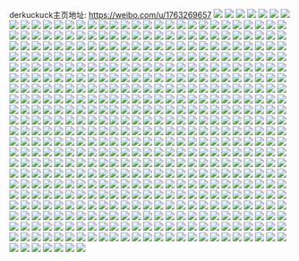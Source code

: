 derkuckuck主页地址: https://weibo.com/u/1763269657 
![](https://wx4.sinaimg.cn/mw2000/69195c19ly1h8xtoq8ho7j225237ke83.jpg) 
![](https://wx4.sinaimg.cn/mw2000/69195c19ly1h8xtoh6wi5j237k252b2b.jpg) 
![](https://wx4.sinaimg.cn/mw2000/69195c19ly1h8xtok2l5xj225238gqv7.jpg) 
![](https://wx4.sinaimg.cn/mw2000/69195c19ly1h8xtoeg2ylj24942u31l3.jpg) 
![](https://wx4.sinaimg.cn/mw2000/69195c19ly1h8xtonjh4dj24942u3e86.jpg) 
![](https://wx4.sinaimg.cn/mw2000/69195c19ly1h8xtoaanm9j225237ku0z.jpg) 
![](https://wx4.sinaimg.cn/mw2000/69195c19ly1h8xtou8aeoj237k2527wk.jpg) 
![](https://wx4.sinaimg.cn/mw2000/69195c19ly1h8xtoy4iwbj24942u3b2i.jpg) 
![](https://wx4.sinaimg.cn/mw2000/69195c19ly1h8xtp1ku8aj24942u3b2f.jpg) 
![](https://wx4.sinaimg.cn/mw2000/69195c19ly1h8s254uqpvj228u30iqv6.jpg) 
![](https://wx4.sinaimg.cn/mw2000/69195c19ly1h8s257uzdnj22bz2bzx6s.jpg) 
![](https://wx4.sinaimg.cn/mw2000/69195c19ly1h8s25a4mz0j23402c0qv6.jpg) 
![](https://wx4.sinaimg.cn/mw2000/69195c19ly1h8s25bvqbaj23402c04qq.jpg) 
![](https://wx4.sinaimg.cn/mw2000/69195c19ly1h8s25e2q6dj23402c0npe.jpg) 
![](https://wx4.sinaimg.cn/mw2000/69195c19ly1h8s26llo9xj22c0340kjm.jpg) 
![](https://wx4.sinaimg.cn/mw2000/69195c19ly1h8s252nao1j22801o0kjl.jpg) 
![](https://wx4.sinaimg.cn/mw2000/69195c19ly1h8s26v43bzj21qi3404qr.jpg) 
![](https://wx4.sinaimg.cn/mw2000/69195c19ly1h8s26f66lfj22bx2bx1ky.jpg) 
![](https://wx4.sinaimg.cn/mw2000/69195c19ly1h8mbu08dj2j218z0u0dmt.jpg) 
![](https://wx4.sinaimg.cn/mw2000/69195c19ly1h8jlzv2npsj220w31ckjp.jpg) 
![](https://wx4.sinaimg.cn/mw2000/69195c19ly1h8jm02hv7uj220w31chdx.jpg) 
![](https://wx4.sinaimg.cn/mw2000/69195c19ly1h8jm0buu6mj237k251e86.jpg) 
![](https://wx4.sinaimg.cn/mw2000/69195c19ly1h8jm0k1934j23344mob2h.jpg) 
![](https://wx4.sinaimg.cn/mw2000/69195c19ly1h8jm0shdeqj24mo334npj.jpg) 
![](https://wx4.sinaimg.cn/mw2000/69195c19ly1h8jm0w418xj220w31ckjn.jpg) 
![](https://wx4.sinaimg.cn/mw2000/69195c19ly1h8jm11gz24j23344mohdy.jpg) 
![](https://wx4.sinaimg.cn/mw2000/69195c19ly1h8jm1474l2j220w31cb2b.jpg) 
![](https://wx4.sinaimg.cn/mw2000/69195c19ly1h8jm1cx2u5j23344mohe2.jpg) 
![](https://wx4.sinaimg.cn/mw2000/69195c19ly1h8jm1jrlloj23344moqvd.jpg) 
![](https://wx4.sinaimg.cn/mw2000/69195c19ly1h8jm1t0cjqj24mo334he2.jpg) 
![](https://wx4.sinaimg.cn/mw2000/69195c19ly1h8jlzlhh97j23344mohe2.jpg) 
![](https://wx4.sinaimg.cn/mw2000/69195c19ly1h8jm27lriij24mo334he1.jpg) 
![](https://wx4.sinaimg.cn/mw2000/69195c19ly1h8jm2k0uaaj23344mohdz.jpg) 
![](https://wx4.sinaimg.cn/mw2000/69195c19ly1h8jm2umk1ij23344mou18.jpg) 
![](https://wx4.sinaimg.cn/mw2000/69195c19ly1h8jm35p70mj23344mox6x.jpg) 
![](https://wx4.sinaimg.cn/mw2000/69195c19ly1h8jm3c2yj0j22sy47gx6u.jpg) 
![](https://wx4.sinaimg.cn/mw2000/69195c19ly1h8jm3pqb00j24mo334b2k.jpg) 
![](https://wx4.sinaimg.cn/mw2000/69195c19ly1h88iu24uvej21uo18gqv5.jpg) 
![](https://wx4.sinaimg.cn/mw2000/69195c19ly1h88iu41x69j22bz2bz4qq.jpg) 
![](https://wx4.sinaimg.cn/mw2000/69195c19ly1h88iufxppqj21jk1114qq.jpg) 
![](https://wx4.sinaimg.cn/mw2000/69195c19ly1h88iujdh5sj21jk111b2a.jpg) 
![](https://wx4.sinaimg.cn/mw2000/69195c19ly1h88ividrmhj22803c01l0.jpg) 
![](https://wx4.sinaimg.cn/mw2000/69195c19gy1h83uuvtwekj20u0192gyq.jpg) 
![](https://wx4.sinaimg.cn/mw2000/69195c19ly1h7vd1s5tkvj23402c0x6u.jpg) 
![](https://wx4.sinaimg.cn/mw2000/69195c19ly1h7vd1ff8bsj22c034qx6u.jpg) 
![](https://wx4.sinaimg.cn/mw2000/69195c19ly1h7vd1w8x8wj22c0340qvb.jpg) 
![](https://wx4.sinaimg.cn/mw2000/69195c19ly1h7vd1zx2tnj22742yi7wm.jpg) 
![](https://wx4.sinaimg.cn/mw2000/69195c19ly1h7vd24yoo1j22c0340kjp.jpg) 
![](https://wx4.sinaimg.cn/mw2000/69195c19ly1h7vd42izt6j21nz1nznpd.jpg) 
![](https://wx4.sinaimg.cn/mw2000/69195c19ly1h7vd4378ruj21o0280npd.jpg) 
![](https://wx4.sinaimg.cn/mw2000/69195c19ly1h7vd1m58imj23402c01ky.jpg) 
![](https://wx4.sinaimg.cn/mw2000/69195c19ly1h7vd1o4v2pj22bz2bznpe.jpg) 
![](https://wx4.sinaimg.cn/mw2000/69195c19ly1h7k5b6u35ij21nz1nzx6p.jpg) 
![](https://wx4.sinaimg.cn/mw2000/69195c19ly1h7k5c45zmgj20u00jzaf1.jpg) 
![](https://wx4.sinaimg.cn/mw2000/69195c19ly1h7k5cebh2cj22c034qkjo.jpg) 
![](https://wx4.sinaimg.cn/mw2000/69195c19ly1h7ffcf9rc7j23404o07wk.jpg) 
![](https://wx4.sinaimg.cn/mw2000/69195c19ly1h7ffcjen15j23404o0hdt.jpg) 
![](https://wx4.sinaimg.cn/mw2000/69195c19ly1h7ffcqphqnj23404o04qr.jpg) 
![](https://wx4.sinaimg.cn/mw2000/69195c19ly1h7ffcchif2j23404o07wk.jpg) 
![](https://wx4.sinaimg.cn/mw2000/69195c19ly1h79o99lc8kj23402diqv6.jpg) 
![](https://wx4.sinaimg.cn/mw2000/69195c19ly1h79o94icjyj23402c0kjp.jpg) 
![](https://wx4.sinaimg.cn/mw2000/69195c19ly1h6xqgn5fplj213o36cb29.jpg) 
![](https://wx4.sinaimg.cn/mw2000/69195c19ly1h6xqgksc5nj21dv36ckjl.jpg) 
![](https://wx4.sinaimg.cn/mw2000/69195c19ly1h6xqgnl6fdj20jo0vf75k.jpg) 
![](https://wx4.sinaimg.cn/mw2000/69195c19ly1h6xqgph3bnj215o3ggkjl.jpg) 
![](https://wx4.sinaimg.cn/mw2000/69195c19ly1h6xqgquscdj20im36c4qp.jpg) 
![](https://wx4.sinaimg.cn/mw2000/69195c19ly1h6xqgugr8lj215s36c4qp.jpg) 
![](https://wx4.sinaimg.cn/mw2000/69195c19ly1h6xqgv7ry9j20se140q4h.jpg) 
![](https://wx4.sinaimg.cn/mw2000/69195c19ly1h6xqgx8bo6j22c03407dn.jpg) 
![](https://wx4.sinaimg.cn/mw2000/69195c19ly1h6i2l4a7myj22c0340npf.jpg) 
![](https://wx4.sinaimg.cn/mw2000/69195c19ly1h6i2l68w90j22bz2bztv6.jpg) 
![](https://wx4.sinaimg.cn/mw2000/69195c19ly1h6ddfqonu5j23402c0x6p.jpg) 
![](https://wx4.sinaimg.cn/mw2000/69195c19ly1h6ddfyq3asj23402c0e81.jpg) 
![](https://wx4.sinaimg.cn/mw2000/69195c19ly1h6b0xktxo8j20ue12pgrw.jpg) 
![](https://wx4.sinaimg.cn/mw2000/69195c19ly1h6b0xp1kg2j21o02804qq.jpg) 
![](https://wx4.sinaimg.cn/mw2000/69195c19ly1h6b0xrbty4j22801o01ff.jpg) 
![](https://wx4.sinaimg.cn/mw2000/69195c19ly1h60p5q35nsj218w0u00y0.jpg) 
![](https://wx4.sinaimg.cn/mw2000/69195c19ly1h60p5t5i78j235s23zgtg.jpg) 
![](https://wx4.sinaimg.cn/mw2000/69195c19ly1h60p5piicsj22bz2bzkjm.jpg) 
![](https://wx4.sinaimg.cn/mw2000/69195c19ly1h5ris7291ej22c02c0x6p.jpg) 
![](https://wx4.sinaimg.cn/mw2000/69195c19ly1h5riso4h4kj23409c0qvg.jpg) 
![](https://wx4.sinaimg.cn/mw2000/69195c19ly1h5risqc3wrj22bz2c0qv5.jpg) 
![](https://wx4.sinaimg.cn/mw2000/69195c19ly1h5rissdm3hj22bz2bzkjl.jpg) 
![](https://wx4.sinaimg.cn/mw2000/69195c19ly1h5risuz4jqj22bz2bz1ky.jpg) 
![](https://wx4.sinaimg.cn/mw2000/69195c19ly1h5risbv45vj22801o0x6p.jpg) 
![](https://wx4.sinaimg.cn/mw2000/69195c19ly1h5rit00jx4j23402c0npe.jpg) 
![](https://wx4.sinaimg.cn/mw2000/69195c19ly1h5rit7w7lcj22bz2bz1kz.jpg) 
![](https://wx4.sinaimg.cn/mw2000/69195c19ly1h5rit3y7qtj22bz2bzkjm.jpg) 
![](https://wx4.sinaimg.cn/mw2000/69195c19ly1h5mph6pqcbj22c0340nph.jpg) 
![](https://wx4.sinaimg.cn/mw2000/69195c19ly1h5mpgt1z9mj22c0340qv9.jpg) 
![](https://wx4.sinaimg.cn/mw2000/69195c19ly1h5mpgnrqjij21zg2yz4qq.jpg) 
![](https://wx4.sinaimg.cn/mw2000/69195c19ly1h5mph1ymhlj224o2u84qr.jpg) 
![](https://wx4.sinaimg.cn/mw2000/69195c19ly1h5mpgjhozqj22yb27qx6q.jpg) 
![](https://wx4.sinaimg.cn/mw2000/69195c19ly1h56je1dl4uj234022nu11.jpg) 
![](https://wx4.sinaimg.cn/mw2000/69195c19ly1h56je5zh3jj234022nnpi.jpg) 
![](https://wx4.sinaimg.cn/mw2000/69195c19ly1h56jeaajgbj222n340u11.jpg) 
![](https://wx4.sinaimg.cn/mw2000/69195c19ly1h56jedhejej222n3404qr.jpg) 
![](https://wx4.sinaimg.cn/mw2000/69195c19ly1h56jdxpo3gj234045anpk.jpg) 
![](https://wx4.sinaimg.cn/mw2000/69195c19ly1h56jehrqn2j222n340nph.jpg) 
![](https://wx4.sinaimg.cn/mw2000/69195c19ly1h56jemrbbsj222n340hdx.jpg) 
![](https://wx4.sinaimg.cn/mw2000/69195c19ly1h56jetxm6ij24942u3x70.jpg) 
![](https://wx4.sinaimg.cn/mw2000/69195c19ly1h56jf027frj24942u34qw.jpg) 
![](https://wx4.sinaimg.cn/mw2000/69195c19ly1h4yn16lzt7j223c35sx6q.jpg) 
![](https://wx4.sinaimg.cn/mw2000/69195c19ly1h4yn0juqcaj223u35s4qr.jpg) 
![](https://wx4.sinaimg.cn/mw2000/69195c19ly1h4yn1flsdkj24942u3npn.jpg) 
![](https://wx4.sinaimg.cn/mw2000/69195c19ly1h4yn1jst94j24942u3x6u.jpg) 
![](https://wx4.sinaimg.cn/mw2000/69195c19ly1h4yn1orxrmj22u34944qu.jpg) 
![](https://wx4.sinaimg.cn/mw2000/69195c19ly1h4yn1pc50yj20nm0fqgnm.jpg) 
![](https://wx4.sinaimg.cn/mw2000/69195c19ly1h4nrb59xp3j235s23zqv7.jpg) 
![](https://wx4.sinaimg.cn/mw2000/69195c19ly1h4nrbn3yk0j235s23zhdw.jpg) 
![](https://wx4.sinaimg.cn/mw2000/69195c19ly1h4nrbvplntj235s23y4qr.jpg) 
![](https://wx4.sinaimg.cn/mw2000/69195c19ly1h4nraqiasjj235s23ynpf.jpg) 
![](https://wx4.sinaimg.cn/mw2000/69195c19ly1h4doy18qfmj20u0140k1y.jpg) 
![](https://wx4.sinaimg.cn/mw2000/69195c19ly1h4doy36yp6j22803c0hdv.jpg) 
![](https://wx4.sinaimg.cn/mw2000/69195c19ly1h4doy3lli4j20zo0zowo0.jpg) 
![](https://wx4.sinaimg.cn/mw2000/69195c19ly1h4doztqtklj23402c0e82.jpg) 
![](https://wx4.sinaimg.cn/mw2000/69195c19ly1h3swl65obgj20zo256kjm.jpg) 
![](https://wx4.sinaimg.cn/mw2000/69195c19ly1h3swlfrsl8j20zo256b2a.jpg) 
![](https://wx4.sinaimg.cn/mw2000/69195c19ly1h3swlb2240j20zo256e82.jpg) 
![](https://wx4.sinaimg.cn/mw2000/69195c19ly1h3ijrku4fmj22801o0u0x.jpg) 
![](https://wx4.sinaimg.cn/mw2000/69195c19ly1h3ijrmi2j5j23402c0e83.jpg) 
![](https://wx4.sinaimg.cn/mw2000/69195c19ly1h3ijrpyxszj22801o0kjl.jpg) 
![](https://wx4.sinaimg.cn/mw2000/69195c19ly1h29dbbik1gj22c06pkkjt.jpg) 
![](https://wx4.sinaimg.cn/mw2000/69195c19ly1h29dbe5s9wj22803c0e85.jpg) 
![](https://wx4.sinaimg.cn/mw2000/69195c19ly1h29dbiq3y1j22c06zzhe0.jpg) 
![](https://wx4.sinaimg.cn/mw2000/69195c19ly1h29dbptdtxj22c067z7wo.jpg) 
![](https://wx4.sinaimg.cn/mw2000/69195c19ly1h29dbueo0uj22bz5fx7wn.jpg) 
![](https://wx4.sinaimg.cn/mw2000/69195c19ly1h29dc21ua5j22c067ynpk.jpg) 
![](https://wx4.sinaimg.cn/mw2000/69195c19ly1h29dc5wdvpj22804mokjp.jpg) 
![](https://wx4.sinaimg.cn/mw2000/69195c19ly1h29dcbnq6qj22c067zqvf.jpg) 
![](https://wx4.sinaimg.cn/mw2000/69195c19ly1h29db78crmj23406hbx6z.jpg) 
![](https://wx4.sinaimg.cn/mw2000/69195c19ly1h29dcg7fa8j22c06807wp.jpg) 
![](https://wx4.sinaimg.cn/mw2000/69195c19ly1h29dcm4vuqj22c0680he2.jpg) 
![](https://wx4.sinaimg.cn/mw2000/69195c19ly1h29dcs6nw6j22c068nkjw.jpg) 
![](https://wx4.sinaimg.cn/mw2000/69195c19ly1h1wqkntsd6j249q2uh7wj.jpg) 
![](https://wx4.sinaimg.cn/mw2000/69195c19ly1h1wqkv4ny1j24mo334b2a.jpg) 
![](https://wx4.sinaimg.cn/mw2000/69195c19ly1h1wql0ezzbj24mo334npe.jpg) 
![](https://wx4.sinaimg.cn/mw2000/69195c19ly1h1wql7lwaij24mo334hdu.jpg) 
![](https://wx4.sinaimg.cn/mw2000/69195c19ly1h1udb3nf5wj21400u00ur.jpg) 
![](https://wx4.sinaimg.cn/mw2000/69195c19ly1h1udb52a7dj21400u076x.jpg) 
![](https://wx4.sinaimg.cn/mw2000/69195c19ly1h1udcx7n8lj235s23ub2a.jpg) 
![](https://wx4.sinaimg.cn/mw2000/69195c19ly1h1udbtorlij22801o0kjl.jpg) 
![](https://wx4.sinaimg.cn/mw2000/69195c19ly1h10b24bfxdj22801o07wh.jpg) 
![](https://wx4.sinaimg.cn/mw2000/69195c19ly1h10b2530ojj22801o0b29.jpg) 
![](https://wx4.sinaimg.cn/mw2000/69195c19ly1h10b25ghimj216o1kw1hh.jpg) 
![](https://wx4.sinaimg.cn/mw2000/69195c19ly1h0noqxclzbj20zo0jvae9.jpg) 
![](https://wx4.sinaimg.cn/mw2000/69195c19ly1h0noqy9f9dj20zo0as0vk.jpg) 
![](https://wx4.sinaimg.cn/mw2000/69195c19ly1h0noqyqm0sj20zo09qdi8.jpg) 
![](https://wx4.sinaimg.cn/mw2000/69195c19ly1h0noqz46tcj20zo0ao773.jpg) 
![](https://wx4.sinaimg.cn/mw2000/69195c19ly1h0noqzemudj20n006n3zb.jpg) 
![](https://wx4.sinaimg.cn/mw2000/69195c19ly1h0br9e4chxj23404o0kjo.jpg) 
![](https://wx4.sinaimg.cn/mw2000/69195c19ly1h0br9iy6rbj23406zzb2e.jpg) 
![](https://wx4.sinaimg.cn/mw2000/69195c19ly1h0br9m81iij2340700b2f.jpg) 
![](https://wx4.sinaimg.cn/mw2000/69195c19ly1h0br9s545gj23409c01l6.jpg) 
![](https://wx4.sinaimg.cn/mw2000/69195c19ly1h0br9vap5aj22c05g0b2d.jpg) 
![](https://wx4.sinaimg.cn/mw2000/69195c19ly1h0br9ya69tj21o0280x6p.jpg) 
![](https://wx4.sinaimg.cn/mw2000/69195c19ly1h0br9zfg2bj23402c04qq.jpg) 
![](https://wx4.sinaimg.cn/mw2000/69195c19ly1h0br968bybj22c033y4qr.jpg) 
![](https://wx4.sinaimg.cn/mw2000/69195c19ly1h0bra9vrfmj22av32ge82.jpg) 
![](https://wx4.sinaimg.cn/mw2000/69195c19ly1h0bra26220j22c02d64qq.jpg) 
![](https://wx4.sinaimg.cn/mw2000/69195c19ly1h0bra0z5fuj22c03404qq.jpg) 
![](https://wx4.sinaimg.cn/mw2000/69195c19ly1h0bra3gdncj21o0280hdt.jpg) 
![](https://wx4.sinaimg.cn/mw2000/69195c19ly1h0bra4oadpj23402c0b2a.jpg) 
![](https://wx4.sinaimg.cn/mw2000/69195c19ly1h0bra67q2rj21o0280e81.jpg) 
![](https://wx4.sinaimg.cn/mw2000/69195c19ly1h0brackjzjj23404o0e83.jpg) 
![](https://wx4.sinaimg.cn/mw2000/69195c19ly1h0bradmdw8j22jf1wkkjl.jpg) 
![](https://wx4.sinaimg.cn/mw2000/69195c19ly1h0braf4niaj22c033zhdu.jpg) 
![](https://wx4.sinaimg.cn/mw2000/69195c19ly1h0brafy3kuj229i30m7wh.jpg) 
![](https://wx4.sinaimg.cn/mw2000/69195c19gy1h04k8ad7x8j22c06801l1.jpg) 
![](https://wx4.sinaimg.cn/mw2000/69195c19gy1h04k8hd9tdj23406hb1l1.jpg) 
![](https://wx4.sinaimg.cn/mw2000/69195c19gy1h04k8jw9wjj23404o0u0z.jpg) 
![](https://wx4.sinaimg.cn/mw2000/69195c19gy1h04k8phejfj23406izb2g.jpg) 
![](https://wx4.sinaimg.cn/mw2000/69195c19gy1h04k8egsixj22c04vpkjo.jpg) 
![](https://wx4.sinaimg.cn/mw2000/69195c19gy1h04k8syoqgj22c0680x6t.jpg) 
![](https://wx4.sinaimg.cn/mw2000/69195c19gy1h04k8uwykmj22461l5e81.jpg) 
![](https://wx4.sinaimg.cn/mw2000/69195c19gy1h04k8w1f43j23402c0npd.jpg) 
![](https://wx4.sinaimg.cn/mw2000/69195c19gy1h04k8ys4qmj22bz4nyqv7.jpg) 
![](https://wx4.sinaimg.cn/mw2000/69195c19gy1h036h6nc6sj22wr280qv7.jpg) 
![](https://wx4.sinaimg.cn/mw2000/69195c19ly1gzz21t60bcj21o01o07wi.jpg) 
![](https://wx4.sinaimg.cn/mw2000/69195c19ly1gzz21ywbz9j227m1npe81.jpg) 
![](https://wx4.sinaimg.cn/mw2000/69195c19ly1gzozvfk91zj21lq24zu0x.jpg) 
![](https://wx4.sinaimg.cn/mw2000/69195c19ly1gykcfs6yboj20qs0k3qci.jpg) 
![](https://wx4.sinaimg.cn/mw2000/69195c19ly1gykcfszp44j20u00mi7ie.jpg) 
![](https://wx4.sinaimg.cn/mw2000/69195c19ly1gxo2y02lrej21jk111k3x.jpg) 
![](https://wx4.sinaimg.cn/mw2000/69195c19ly1gwjjmnkrw4j21o028u4qq.jpg) 
![](https://wx4.sinaimg.cn/mw2000/001VkuZbly1gvcu7u1a2jj621231mqnk02.jpg) 
![](https://wx4.sinaimg.cn/mw2000/001VkuZbly1gvcu7wcsjjj623u35se8102.jpg) 
![](https://wx4.sinaimg.cn/mw2000/69195c19ly1gvcu7x1gqtj22op4124qp.jpg) 
![](https://wx4.sinaimg.cn/mw2000/69195c19ly1gvcu7svodsj220k31s7p2.jpg) 
![](https://wx4.sinaimg.cn/mw2000/001VkuZbly1gvbehuwl0bj61o02804qp02.jpg) 
![](https://wx4.sinaimg.cn/mw2000/001VkuZbly1guykg024gjj60m80goq4502.jpg) 
![](https://wx4.sinaimg.cn/mw2000/001VkuZbly1guykg0aq6nj60m80go75m02.jpg) 
![](https://wx4.sinaimg.cn/mw2000/001VkuZbly1guykg0hn6lj60m80got9q02.jpg) 
![](https://wx4.sinaimg.cn/mw2000/001VkuZbly1guykg0snxhj60m80go0tv02.jpg) 
![](https://wx4.sinaimg.cn/mw2000/001VkuZbgy1guvl1200kzj62bz2bzu0x02.jpg) 
![](https://wx4.sinaimg.cn/mw2000/001VkuZbgy1guvl0gd1rjj62bz2bz1ky02.jpg) 
![](https://wx4.sinaimg.cn/mw2000/001VkuZbgy1guvl0l8rszj62bz2bzqv502.jpg) 
![](https://wx4.sinaimg.cn/mw2000/001VkuZbgy1guvl0dl99lj62c0340kjm02.jpg) 
![](https://wx4.sinaimg.cn/mw2000/69195c19ly1guqxkjkgmlj22c03401ky.jpg) 
![](https://wx4.sinaimg.cn/mw2000/001VkuZbly1guqxkhklw5j62c0340hdu02.jpg) 
![](https://wx4.sinaimg.cn/mw2000/001VkuZbly1guqxkmixdej62c03401kz02.jpg) 
![](https://wx4.sinaimg.cn/mw2000/001VkuZbly1guqxkp5zafj62c0340b2a02.jpg) 
![](https://wx4.sinaimg.cn/mw2000/001VkuZbly1guqxkrcyf0j62c0340kjm02.jpg) 
![](https://wx4.sinaimg.cn/mw2000/001VkuZbly1guqxkt97wtj63402c0b2a02.jpg) 
![](https://wx4.sinaimg.cn/mw2000/69195c19ly1guqxkv1cwbj22582uzu0x.jpg) 
![](https://wx4.sinaimg.cn/mw2000/001VkuZbly1guqxkx73a0j63402c0b2a02.jpg) 
![](https://wx4.sinaimg.cn/mw2000/001VkuZbly1guqxl0vemyj62c0340hdv02.jpg) 
![](https://wx4.sinaimg.cn/mw2000/001VkuZbly1guqxl2iherj62c0340qv502.jpg) 
![](https://wx4.sinaimg.cn/mw2000/001VkuZbly1guqxl3l8u5j62c0340qv502.jpg) 
![](https://wx4.sinaimg.cn/mw2000/001VkuZbly1guqxl6k1pwj62c0340b2b02.jpg) 
![](https://wx4.sinaimg.cn/mw2000/001VkuZbly1gua455sxq0j62c0340u0x02.jpg) 
![](https://wx4.sinaimg.cn/mw2000/69195c19ly1gu2o96q09dj22801o0qv5.jpg) 
![](https://wx4.sinaimg.cn/mw2000/69195c19ly1gu2o99oonfj22c03401l0.jpg) 
![](https://wx4.sinaimg.cn/mw2000/69195c19ly1gu2o9cgemlj22c03401l0.jpg) 
![](https://wx4.sinaimg.cn/mw2000/69195c19ly1gu2o8zdoepj22c02c0u0x.jpg) 
![](https://wx4.sinaimg.cn/mw2000/69195c19gy1gtz2s5tuw3j22c0340qv6.jpg) 
![](https://wx4.sinaimg.cn/mw2000/69195c19gy1gtz2r4s420j22c0340x6q.jpg) 
![](https://wx4.sinaimg.cn/mw2000/69195c19gy1gtz2scw8v7j22c0340npe.jpg) 
![](https://wx4.sinaimg.cn/mw2000/69195c19gy1gtz2r6hpibj23402c0npd.jpg) 
![](https://wx4.sinaimg.cn/mw2000/69195c19gy1gtz2saiw31j22c0340kjl.jpg) 
![](https://wx4.sinaimg.cn/mw2000/69195c19gy1gtz2s3gsiej22782xn4qq.jpg) 
![](https://wx4.sinaimg.cn/mw2000/69195c19gy1gtz2sf7xzjj22c0340hdt.jpg) 
![](https://wx4.sinaimg.cn/mw2000/69195c19gy1gtz2s78sp5j22902ysqv5.jpg) 
![](https://wx4.sinaimg.cn/mw2000/69195c19gy1gtz2sh7rbnj22c0340u0x.jpg) 
![](https://wx4.sinaimg.cn/mw2000/69195c19gy1gtwqr45u1rj22c0340hdw.jpg) 
![](https://wx4.sinaimg.cn/mw2000/69195c19gy1gtwqr6hlllj22c0340npg.jpg) 
![](https://wx4.sinaimg.cn/mw2000/69195c19gy1gtwqr0ydzsj22c0340x6r.jpg) 
![](https://wx4.sinaimg.cn/mw2000/69195c19gy1gtwqr9g9swj22c0340x6q.jpg) 
![](https://wx4.sinaimg.cn/mw2000/69195c19gy1gtwqr83okuj22c0340b2a.jpg) 
![](https://wx4.sinaimg.cn/mw2000/69195c19gy1gtwqrapfhhj22682wde82.jpg) 
![](https://wx4.sinaimg.cn/mw2000/69195c19gy1gtwqttjkolj22c03401ky.jpg) 
![](https://wx4.sinaimg.cn/mw2000/69195c19gy1gtwqtrucowj21o01o0qv5.jpg) 
![](https://wx4.sinaimg.cn/mw2000/69195c19gy1gtwqtvll1gj22c0340qv5.jpg) 
![](https://wx4.sinaimg.cn/mw2000/69195c19gy1gtr6c2dbo5j22c03401kz.jpg) 
![](https://wx4.sinaimg.cn/mw2000/69195c19gy1gtr6c442vmj22c0340b2b.jpg) 
![](https://wx4.sinaimg.cn/mw2000/69195c19gy1gtr6c69rzsj22801o0u0x.jpg) 
![](https://wx4.sinaimg.cn/mw2000/69195c19gy1gtr6c7lcv2j21o01o0b29.jpg) 
![](https://wx4.sinaimg.cn/mw2000/69195c19gy1gtr6cgmz1xj23402c0hdu.jpg) 
![](https://wx4.sinaimg.cn/mw2000/69195c19gy1gtr6c8mt6ij21o01o07wh.jpg) 
![](https://wx4.sinaimg.cn/mw2000/69195c19gy1gtr6cbv7gaj22c0340nph.jpg) 
![](https://wx4.sinaimg.cn/mw2000/69195c19gy1gtr6cdg9iwj22c0340kjm.jpg) 
![](https://wx4.sinaimg.cn/mw2000/69195c19gy1gtr6cf0t1lj22c0340hdu.jpg) 
![](https://wx4.sinaimg.cn/mw2000/69195c19gy1gtb23qrpabj22c0340x6q.jpg) 
![](https://wx4.sinaimg.cn/mw2000/69195c19gy1gtb23swri1j23402c0e81.jpg) 
![](https://wx4.sinaimg.cn/mw2000/69195c19gy1gtay0xlj5zj227l2y4u0x.jpg) 
![](https://wx4.sinaimg.cn/mw2000/69195c19gy1gtae15y3tkj21400u07eu.jpg) 
![](https://wx4.sinaimg.cn/mw2000/69195c19gy1gtae18ueglj23402c07wi.jpg) 
![](https://wx4.sinaimg.cn/mw2000/001VkuZbgy1gtae1ahbflj61400u0n6m02.jpg) 
![](https://wx4.sinaimg.cn/mw2000/69195c19gy1gtae1bd206j20u0140wm4.jpg) 
![](https://wx4.sinaimg.cn/mw2000/69195c19gy1gtae1761t9j22c02c01ky.jpg) 
![](https://wx4.sinaimg.cn/mw2000/69195c19gy1gtae1dbxh8j21o01o0e81.jpg) 
![](https://wx4.sinaimg.cn/mw2000/69195c19gy1gtae1az85oj21400u0thj.jpg) 
![](https://wx4.sinaimg.cn/mw2000/69195c19gy1gtae1fw7myj22c03404qr.jpg) 
![](https://wx4.sinaimg.cn/mw2000/69195c19gy1gtae14un2jj23402c0kjm.jpg) 
![](https://wx4.sinaimg.cn/mw2000/69195c19gy1gsjyw2f69mj21o02807wi.jpg) 
![](https://wx4.sinaimg.cn/mw2000/69195c19gy1gsef6xd1ypj22801o0e82.jpg) 
![](https://wx4.sinaimg.cn/mw2000/69195c19gy1gsef753nznj22c0340e84.jpg) 
![](https://wx4.sinaimg.cn/mw2000/69195c19gy1gsef6usutzj22801o04qq.jpg) 
![](https://wx4.sinaimg.cn/mw2000/69195c19gy1gsef6we3ufj21r70zk7wi.jpg) 
![](https://wx4.sinaimg.cn/mw2000/69195c19gy1gsef72geb3j22801o0npg.jpg) 
![](https://wx4.sinaimg.cn/mw2000/69195c19gy1gsef70e074j22801o04qu.jpg) 
![](https://wx4.sinaimg.cn/mw2000/69195c19ly1gsa2ct6jktj22c0340npg.jpg) 
![](https://wx4.sinaimg.cn/mw2000/69195c19ly1gsa2cw7rd7j23402c07wl.jpg) 
![](https://wx4.sinaimg.cn/mw2000/69195c19ly1gsa2cxz7k8j22c03404qt.jpg) 
![](https://wx4.sinaimg.cn/mw2000/69195c19ly1gsa2cuehevj21o02804qp.jpg) 
![](https://wx4.sinaimg.cn/mw2000/69195c19ly1gsa2d047u7j22c0340x6s.jpg) 
![](https://wx4.sinaimg.cn/mw2000/69195c19ly1gsa2d5ensyj21o0280b29.jpg) 
![](https://wx4.sinaimg.cn/mw2000/69195c19ly1gsa2d1w10oj22c0340hdw.jpg) 
![](https://wx4.sinaimg.cn/mw2000/69195c19ly1gsa2d4bgmqj23402c0x6s.jpg) 
![](https://wx4.sinaimg.cn/mw2000/69195c19ly1gsa2crdevsj22c03401l1.jpg) 
![](https://wx4.sinaimg.cn/mw2000/69195c19gy1gs6mne7oyrj23402c07t5.jpg) 
![](https://wx4.sinaimg.cn/mw2000/69195c19gy1gs6mnfsn27j23402c0nmy.jpg) 
![](https://wx4.sinaimg.cn/mw2000/69195c19ly1grcffv7s7rj22rc22i7wh.jpg) 
![](https://wx4.sinaimg.cn/mw2000/69195c19ly1grcfftujxbj22c0340qv6.jpg) 
![](https://wx4.sinaimg.cn/mw2000/69195c19ly1grcffyc8myj233y2byx6p.jpg) 
![](https://wx4.sinaimg.cn/mw2000/69195c19ly1grcffzv567j23402c0b29.jpg) 
![](https://wx4.sinaimg.cn/mw2000/69195c19ly1grcfg2o4onj230s1knb2b.jpg) 
![](https://wx4.sinaimg.cn/mw2000/69195c19ly1grcfg46ffwj22c0340qv5.jpg) 
![](https://wx4.sinaimg.cn/mw2000/69195c19gy1gr30wpj295j20s10s1wsc.jpg) 
![](https://wx4.sinaimg.cn/mw2000/69195c19gy1gr30wq8bd2j20u0140adu.jpg) 
![](https://wx4.sinaimg.cn/mw2000/69195c19gy1gr30wrsfadj20u0140dt4.jpg) 
![](https://wx4.sinaimg.cn/mw2000/69195c19gy1gr30x3mg77j20zo256u12.jpg) 
![](https://wx4.sinaimg.cn/mw2000/69195c19gy1gr30x7qf9uj23402c0qv5.jpg) 
![](https://wx4.sinaimg.cn/mw2000/69195c19gy1gr30xcbqkzj23402c0b29.jpg) 
![](https://wx4.sinaimg.cn/mw2000/69195c19gy1gr30xi1uxyj23402c01ky.jpg) 
![](https://wx4.sinaimg.cn/mw2000/69195c19gy1gr30xr252xj22c0340qv8.jpg) 
![](https://wx4.sinaimg.cn/mw2000/69195c19gy1gr30y4n99lj22c0340x6s.jpg) 
![](https://wx4.sinaimg.cn/mw2000/69195c19gy1gqccbuuklrj21o0280kjl.jpg) 
![](https://wx4.sinaimg.cn/mw2000/69195c19gy1gpidcci2rwj23402c0hdt.jpg) 
![](https://wx4.sinaimg.cn/mw2000/69195c19gy1gpidcfc9rkj23404o0qv7.jpg) 
![](https://wx4.sinaimg.cn/mw2000/69195c19gy1gpidc32627j22bz2bz4qr.jpg) 
![](https://wx4.sinaimg.cn/mw2000/69195c19gy1gpidc16watj22bz2bzb2a.jpg) 
![](https://wx4.sinaimg.cn/mw2000/69195c19gy1gpidc4wk9dj22a431hb2a.jpg) 
![](https://wx4.sinaimg.cn/mw2000/69195c19gy1gpidc6ki3xj22c0340e82.jpg) 
![](https://wx4.sinaimg.cn/mw2000/69195c19gy1gpidc8bzvnj21v51v5npd.jpg) 
![](https://wx4.sinaimg.cn/mw2000/69195c19gy1gpidca0vzpj22c0340b2a.jpg) 
![](https://wx4.sinaimg.cn/mw2000/69195c19gy1gpidcbje6oj21nz1nz1ky.jpg) 
![](https://wx4.sinaimg.cn/mw2000/69195c19gy1gon5ceikxdj22803w0npf.jpg) 
![](https://wx4.sinaimg.cn/mw2000/69195c19gy1gon5chd2p0j21o03w0b2c.jpg) 
![](https://wx4.sinaimg.cn/mw2000/69195c19gy1gon5cjdy9yj21nz3by7wk.jpg) 
![](https://wx4.sinaimg.cn/mw2000/69195c19gy1gon5clpt3gj22804mnqv8.jpg) 
![](https://wx4.sinaimg.cn/mw2000/69195c19gy1gon5cmyg3qj21nz3bzu0x.jpg) 
![](https://wx4.sinaimg.cn/mw2000/69195c19gy1gon5coslayj22803c0hdw.jpg) 
![](https://wx4.sinaimg.cn/mw2000/69195c19gy1gon5cqzm01j22803c2qv8.jpg) 
![](https://wx4.sinaimg.cn/mw2000/69195c19gy1gon5csd0qbj21k1342hdt.jpg) 
![](https://wx4.sinaimg.cn/mw2000/69195c19gy1gon5ct7fbij21nz3byqv5.jpg) 
![](https://wx4.sinaimg.cn/mw2000/69195c19gy1goga9l2fooj23402c0qv9.jpg) 
![](https://wx4.sinaimg.cn/mw2000/69195c19gy1goga92z89pj21o0280hdv.jpg) 
![](https://wx4.sinaimg.cn/mw2000/69195c19gy1goga95ggbxj22801o0x6r.jpg) 
![](https://wx4.sinaimg.cn/mw2000/69195c19gy1goga9er9upj21o02801l0.jpg) 
![](https://wx4.sinaimg.cn/mw2000/69195c19gy1goga9nuxbmj22c02c0u0y.jpg) 
![](https://wx4.sinaimg.cn/mw2000/69195c19gy1goga9c3kkfj22801o04qs.jpg) 
![](https://wx4.sinaimg.cn/mw2000/69195c19gy1goga986gaaj21o0280x6q.jpg) 
![](https://wx4.sinaimg.cn/mw2000/69195c19gy1goga9gi05lj22801o0x6q.jpg) 
![](https://wx4.sinaimg.cn/mw2000/69195c19gy1goga90or8mj22c02c0e83.jpg) 
![](https://wx4.sinaimg.cn/mw2000/69195c19gy1goduyh2cnnj22bd2bdwwh.jpg) 
![](https://wx4.sinaimg.cn/mw2000/69195c19gy1go4q3qrxykj227u2ygkjn.jpg) 
![](https://wx4.sinaimg.cn/mw2000/69195c19ly1gniu0ljvtij21o0280kjn.jpg) 
![](https://wx4.sinaimg.cn/mw2000/69195c19ly1gniu0f1a9ij21o0280x6q.jpg) 
![](https://wx4.sinaimg.cn/mw2000/69195c19ly1gniu0h37wsj22c02c0x6p.jpg) 
![](https://wx4.sinaimg.cn/mw2000/69195c19ly1gnh8z2r6y3j20zo256ds8.jpg) 
![](https://wx4.sinaimg.cn/mw2000/69195c19gy1gmvcbj8i3cj22bb2bbu0x.jpg) 
![](https://wx4.sinaimg.cn/mw2000/69195c19gy1gmvcblpl18j2333333e84.jpg) 
![](https://wx4.sinaimg.cn/mw2000/69195c19gy1gmvcbochpnj23333334qr.jpg) 
![](https://wx4.sinaimg.cn/mw2000/69195c19gy1gmvcbq4bl6j2333333u0z.jpg) 
![](https://wx4.sinaimg.cn/mw2000/69195c19gy1gmvcbigsewj21o01o0u0x.jpg) 
![](https://wx4.sinaimg.cn/mw2000/69195c19gy1gmvcbrd7laj22221dd1ky.jpg) 
![](https://wx4.sinaimg.cn/mw2000/69195c19gy1gmvcbruvskj21hc1hck83.jpg) 
![](https://wx4.sinaimg.cn/mw2000/69195c19gy1gmvcbso4elj22bc334kjm.jpg) 
![](https://wx4.sinaimg.cn/mw2000/69195c19gy1gmvcbufzg2j2333333kjn.jpg) 
![](https://wx4.sinaimg.cn/mw2000/69195c19ly1gll7ii6jefj22803c07wj.jpg) 
![](https://wx4.sinaimg.cn/mw2000/69195c19ly1gkdmdrlsgdj216o1kw7wh.jpg) 
![](https://wx4.sinaimg.cn/mw2000/69195c19gy1gkb70h7v38j214n1i7h1y.jpg) 
![](https://wx4.sinaimg.cn/mw2000/69195c19gy1gkb70mftz3j22c02c0b2c.jpg) 
![](https://wx4.sinaimg.cn/mw2000/69195c19gy1gkb70ggnw4j216o1kwwzz.jpg) 
![](https://wx4.sinaimg.cn/mw2000/69195c19gy1gkb70c8876j22801o0u0z.jpg) 
![](https://wx4.sinaimg.cn/mw2000/69195c19gy1gkb70ihee5j21kw16okcq.jpg) 
![](https://wx4.sinaimg.cn/mw2000/69195c19gy1gkb70faudsj21kw1kw7wi.jpg) 
![](https://wx4.sinaimg.cn/mw2000/69195c19ly1gj0vc5741ij22b01mbqv8.jpg) 
![](https://wx4.sinaimg.cn/mw2000/69195c19ly1gj0vc8eup1j20fl3407qr.jpg) 
![](https://wx4.sinaimg.cn/mw2000/69195c19ly1gj0vca9atpj23j41mc1l0.jpg) 
![](https://wx4.sinaimg.cn/mw2000/69195c19ly1gj0vccmmxlj22dc1kw7wh.jpg) 
![](https://wx4.sinaimg.cn/mw2000/69195c19ly1gj0vcg836qj22b01mbkjn.jpg) 
![](https://wx4.sinaimg.cn/mw2000/69195c19ly1gj0vceaawdj22dc1s01kz.jpg) 
![](https://wx4.sinaimg.cn/mw2000/69195c19ly1gj0vc746b7j22c04o01l0.jpg) 
![](https://wx4.sinaimg.cn/mw2000/69195c19ly1gj0vc7wr7zj21ef1eftzl.jpg) 
![](https://wx4.sinaimg.cn/mw2000/69195c19ly1gj0vchfpe5j21o01o01h3.jpg) 
![](https://wx4.sinaimg.cn/mw2000/69195c19gy1givki9tq68j23406zxnpl.jpg) 
![](https://wx4.sinaimg.cn/mw2000/69195c19gy1givkhs2ejgj23404o0hdy.jpg) 
![](https://wx4.sinaimg.cn/mw2000/69195c19gy1givkihnywmj22c0340b2b.jpg) 
![](https://wx4.sinaimg.cn/mw2000/69195c19gy1givkgyr1j6j23405fwe84.jpg) 
![](https://wx4.sinaimg.cn/mw2000/69195c19gy1givkik4jlgj22462u2kjl.jpg) 
![](https://wx4.sinaimg.cn/mw2000/69195c19gy1givkh9wdjvj22803c0e85.jpg) 
![](https://wx4.sinaimg.cn/mw2000/69195c19gy1givkidi7c2j21kw2dcx6p.jpg) 
![](https://wx4.sinaimg.cn/mw2000/69195c19gy1givkilqealj22801o07wh.jpg) 
![](https://wx4.sinaimg.cn/mw2000/69195c19gy1givkgrf062j21kw2dcb2a.jpg) 
![](https://wx4.sinaimg.cn/mw2000/69195c19gy1giu1e83zbbj20u00u0n85.jpg) 
![](https://wx4.sinaimg.cn/mw2000/69195c19gy1giu1ee601mj23406hc7wn.jpg) 
![](https://wx4.sinaimg.cn/mw2000/69195c19gy1giu1ekmws3j23406hc7wm.jpg) 
![](https://wx4.sinaimg.cn/mw2000/69195c19gy1giu1enpyybj21kw2rihdu.jpg) 
![](https://wx4.sinaimg.cn/mw2000/69195c19gy1giu1evjjf5j23404o0hdz.jpg) 
![](https://wx4.sinaimg.cn/mw2000/69195c19gy1giu1fp5ifej23404o0x6v.jpg) 
![](https://wx4.sinaimg.cn/mw2000/69195c19gy1giu1e6n2huj23406zxx6z.jpg) 
![](https://wx4.sinaimg.cn/mw2000/69195c19gy1giu1g10ep0j23402c07wl.jpg) 
![](https://wx4.sinaimg.cn/mw2000/69195c19gy1giu1g3yitxj21o01o0u0x.jpg) 
![](https://wx4.sinaimg.cn/mw2000/69195c19gy1ghppbohemij22yo280b2d.jpg) 
![](https://wx4.sinaimg.cn/mw2000/69195c19gy1ghppc268fuj22yo2807wl.jpg) 
![](https://wx4.sinaimg.cn/mw2000/69195c19gy1ghppbsvvv1j22yo2807wl.jpg) 
![](https://wx4.sinaimg.cn/mw2000/69195c19gy1ghppblumtbj22d21soqv6.jpg) 
![](https://wx4.sinaimg.cn/mw2000/69195c19gy1ghppc01zm2j22q91h9x6p.jpg) 
![](https://wx4.sinaimg.cn/mw2000/69195c19gy1ghppbux99kj22ef1vmx6q.jpg) 
![](https://wx4.sinaimg.cn/mw2000/69195c19gy1ghppbqjabqj22sr1u8npf.jpg) 
![](https://wx4.sinaimg.cn/mw2000/69195c19gy1ghppbx0orlj22s922u7wk.jpg) 
![](https://wx4.sinaimg.cn/mw2000/69195c19gy1ghppbyq6qoj22ha1ncu0y.jpg) 
![](https://wx4.sinaimg.cn/mw2000/69195c19gy1ggfaa7mb30j20mi0min7l.jpg) 
![](https://wx4.sinaimg.cn/mw2000/69195c19gy1ggfah1rw1qj21sg1sgb29.jpg) 
![](https://wx4.sinaimg.cn/mw2000/69195c19gy1ggfadvs8snj22c01r0kjl.jpg) 
![](https://wx4.sinaimg.cn/mw2000/69195c19gy1ggfagyxo5xj21o0280npd.jpg) 
![](https://wx4.sinaimg.cn/mw2000/69195c19gy1ggfadyxew3j22c0340b1f.jpg) 
![](https://wx4.sinaimg.cn/mw2000/69195c19gy1ggfadspvqrj22c02c0kh0.jpg) 
![](https://wx4.sinaimg.cn/mw2000/69195c19gy1ggfaduajexj21o02807wh.jpg) 
![](https://wx4.sinaimg.cn/mw2000/69195c19gy1ggfadqsljkj21kw1kwe81.jpg) 
![](https://wx4.sinaimg.cn/mw2000/69195c19gy1ggfah43tmhj22c0340b29.jpg) 
![](https://wx4.sinaimg.cn/mw2000/69195c19ly1gf8f1kbfztj234849xe85.jpg) 
![](https://wx4.sinaimg.cn/mw2000/69195c19ly1gf8f1m0y24j22q621mkjm.jpg) 
![](https://wx4.sinaimg.cn/mw2000/69195c19ly1gf8f1ndllej21zk2zckjm.jpg) 
![](https://wx4.sinaimg.cn/mw2000/69195c19ly1gf8f1ou54uj22c02c0kjn.jpg) 
![](https://wx4.sinaimg.cn/mw2000/69195c19ly1gf8f1gpvxwj23402c0e83.jpg) 
![](https://wx4.sinaimg.cn/mw2000/69195c19ly1gf8f1pmtgaj21kw16oav9.jpg) 
![](https://wx4.sinaimg.cn/mw2000/69195c19ly1gf3y5qp5fkj21o01o0b25.jpg) 
![](https://wx4.sinaimg.cn/mw2000/69195c19ly1gf3y5w6b85j22c02c0hdt.jpg) 
![](https://wx4.sinaimg.cn/mw2000/69195c19ly1gf3y5rwiupj21gm1gme81.jpg) 
![](https://wx4.sinaimg.cn/mw2000/69195c19ly1gf3y5sddu3j215s0vcqat.jpg) 
![](https://wx4.sinaimg.cn/mw2000/69195c19ly1gf3y62khl3j22c02c0npd.jpg) 
![](https://wx4.sinaimg.cn/mw2000/69195c19ly1gf3y5yp2lvj21o0280b2a.jpg) 
![](https://wx4.sinaimg.cn/mw2000/69195c19ly1gf3y5ox9rlj22c02c07wh.jpg) 
![](https://wx4.sinaimg.cn/mw2000/69195c19ly1gf3y60mpzvj22801o0e82.jpg) 
![](https://wx4.sinaimg.cn/mw2000/69195c19ly1gf3y5u2kprj21o01o07wi.jpg) 
![](https://wx4.sinaimg.cn/mw2000/69195c19gy1gexywon59gj22c02c0b2b.jpg) 
![](https://wx4.sinaimg.cn/mw2000/69195c19gy1gexywrotjtj224z24zkjo.jpg) 
![](https://wx4.sinaimg.cn/mw2000/69195c19gy1gexywunhytj22801o0kjo.jpg) 
![](https://wx4.sinaimg.cn/mw2000/69195c19gy1gexywxgfbuj220s20sqv6.jpg) 
![](https://wx4.sinaimg.cn/mw2000/69195c19gy1gexywycotpj21o01o0139.jpg) 
![](https://wx4.sinaimg.cn/mw2000/69195c19gy1gexywmf2moj22801o0nli.jpg) 
![](https://wx4.sinaimg.cn/mw2000/69195c19ly1ge2yy6j6zaj22c02c0u0x.jpg) 
![](https://wx4.sinaimg.cn/mw2000/69195c19ly1ge2yy5d3s9j22c02c0hdu.jpg) 
![](https://wx4.sinaimg.cn/mw2000/69195c19ly1ge2yze1i4zj22c02c0b2a.jpg) 
![](https://wx4.sinaimg.cn/mw2000/69195c19ly1gdskcpygiuj228k28knpe.jpg) 
![](https://wx4.sinaimg.cn/mw2000/69195c19ly1gdskcoxfk3j22c02c01ky.jpg) 
![](https://wx4.sinaimg.cn/mw2000/69195c19ly1gdskcqthb9j22801o0kjl.jpg) 
![](https://wx4.sinaimg.cn/mw2000/69195c19ly1gdskckb0gdj22c04o0hdy.jpg) 
![](https://wx4.sinaimg.cn/mw2000/69195c19ly1gdskcnuwzuj22c02c0e83.jpg) 
![](https://wx4.sinaimg.cn/mw2000/69195c19ly1gdskcm1z0vj22c02c0x6r.jpg) 
![](https://wx4.sinaimg.cn/mw2000/69195c19ly1gdskcgyi65j220w26dkjm.jpg) 
![](https://wx4.sinaimg.cn/mw2000/69195c19ly1gdskciduudj22c04o04qs.jpg) 
![](https://wx4.sinaimg.cn/mw2000/69195c19ly1gdskcrviyrj21o01o04qq.jpg) 
![](https://wx4.sinaimg.cn/mw2000/69195c19gy1gd4so117fej22801o0e82.jpg) 
![](https://wx4.sinaimg.cn/mw2000/69195c19gy1gd4snzlq9fj22801o0hdu.jpg) 
![](https://wx4.sinaimg.cn/mw2000/69195c19gy1gd4so58fdij22c02c07wi.jpg) 
![](https://wx4.sinaimg.cn/mw2000/69195c19gy1gd4so2whqnj21rp1rpu0y.jpg) 
![](https://wx4.sinaimg.cn/mw2000/69195c19gy1gd4so7p55fj22c02c0npd.jpg) 
![](https://wx4.sinaimg.cn/mw2000/69195c19gy1gd4so96z5gj23402c04qp.jpg) 
![](https://wx4.sinaimg.cn/mw2000/69195c19gy1gd4sobzjxfj21w01w0x6q.jpg) 
![](https://wx4.sinaimg.cn/mw2000/69195c19gy1gd4sodomcmj21r01r0npe.jpg) 
![](https://wx4.sinaimg.cn/mw2000/69195c19gy1gd4soflt4ej22io1w0e83.jpg) 
![](https://wx4.sinaimg.cn/mw2000/69195c19gy1gcdk4vv65ej22a12a11ky.jpg) 
![](https://wx4.sinaimg.cn/mw2000/69195c19gy1gcdk4set2aj222k22hqv5.jpg) 
![](https://wx4.sinaimg.cn/mw2000/69195c19gy1gcdkanm5iij20rp0rp4ht.jpg) 
![](https://wx4.sinaimg.cn/mw2000/69195c19gy1gcdk4xll8hj227f27fhdu.jpg) 
![](https://wx4.sinaimg.cn/mw2000/69195c19gy1gcdk5jmmkhj222j22jkjl.jpg) 
![](https://wx4.sinaimg.cn/mw2000/69195c19gy1gcdk55qrhoj22c02c04qp.jpg) 
![](https://wx4.sinaimg.cn/mw2000/69195c19gy1gcdk4u9qdyj22c02c07wh.jpg) 
![](https://wx4.sinaimg.cn/mw2000/69195c19gy1gcdk4zcg2yj22c02c0kjl.jpg) 
![](https://wx4.sinaimg.cn/mw2000/69195c19gy1gcdk9d2u9oj20o70o7wrz.jpg) 
![](https://wx4.sinaimg.cn/mw2000/69195c19ly1gbaf7w0ltej222n340x6r.jpg) 
![](https://wx4.sinaimg.cn/mw2000/69195c19ly1gbaf9lqhqzj2340700b2e.jpg) 
![](https://wx4.sinaimg.cn/mw2000/69195c19ly1gbaf819yamj21o02801kx.jpg) 
![](https://wx4.sinaimg.cn/mw2000/69195c19ly1gbaf9nxdf6j22c02c0kjm.jpg) 
![](https://wx4.sinaimg.cn/mw2000/69195c19ly1gbaf9qipd3j23406hdu10.jpg) 
![](https://wx4.sinaimg.cn/mw2000/69195c19gy1g972na29qlj22c03404qq.jpg) 
![](https://wx4.sinaimg.cn/mw2000/69195c19gy1g972nb4p9ej220n2ovkjl.jpg) 
![](https://wx4.sinaimg.cn/mw2000/69195c19gy1g972ntp4a6j22c0340hdt.jpg) 
![](https://wx4.sinaimg.cn/mw2000/69195c19ly1g8sztsgpjjj225o2vsnpf.jpg) 
![](https://wx4.sinaimg.cn/mw2000/69195c19gy1g8cyp3k9w4j22c02c0h3q.jpg) 
![](https://wx4.sinaimg.cn/mw2000/69195c19gy1g8cyp2inmjj22ju1wwhbc.jpg) 
![](https://wx4.sinaimg.cn/mw2000/69195c19gy1g8cyp1amsbj22r622e1ky.jpg) 
![](https://wx4.sinaimg.cn/mw2000/69195c19gy1g7sag98miwj23402c04qs.jpg) 
![](https://wx4.sinaimg.cn/mw2000/69195c19gy1g7sagaz4pyj23402c07wi.jpg) 
![](https://wx4.sinaimg.cn/mw2000/69195c19gy1g7sagdwoe9j23402c07wj.jpg) 
![](https://wx4.sinaimg.cn/mw2000/69195c19gy1g7sagfq6luj23402c0u0y.jpg) 
![](https://wx4.sinaimg.cn/mw2000/69195c19gy1g6zfgw1ko1j23402c0u0z.jpg) 
![](https://wx4.sinaimg.cn/mw2000/69195c19gy1g6zflpv1xvj227u3c8e83.jpg) 
![](https://wx4.sinaimg.cn/mw2000/69195c19gy1g6zfhix1ymj23402c0kjl.jpg) 
![](https://wx4.sinaimg.cn/mw2000/69195c19gy1g6zfjsqqr1j22tq2487wh.jpg) 
![](https://wx4.sinaimg.cn/mw2000/69195c19gy1g6zfju3vc0j23402c0npd.jpg) 
![](https://wx4.sinaimg.cn/mw2000/69195c19gy1g6zfk8dauij23402c04qq.jpg) 
![](https://wx4.sinaimg.cn/mw2000/69195c19gy1g6zfl7mv06j23404o2x6r.jpg) 
![](https://wx4.sinaimg.cn/mw2000/69195c19gy1g6zflarwi1j22c0700b2e.jpg) 
![](https://wx4.sinaimg.cn/mw2000/69195c19gy1g6zfl5qsosj22c04o04qs.jpg) 
![](https://wx4.sinaimg.cn/mw2000/69195c19gy1g6wyttslynj21zv1zv7vl.jpg) 
![](https://wx4.sinaimg.cn/mw2000/69195c19gy1g5xzz6g13lj22803c71kz.jpg) 
![](https://wx4.sinaimg.cn/mw2000/69195c19gy1g3wgh6x3nyj21o01o0kjl.jpg) 
![](https://wx4.sinaimg.cn/mw2000/69195c19gy1g3wgh9df2yj21jw1jw7wi.jpg) 
![](https://wx4.sinaimg.cn/mw2000/69195c19gy1g3wgh4wgpzj22803c7kjn.jpg) 
![](https://wx4.sinaimg.cn/mw2000/69195c19gy1g3wghhzx6bj22451i5hdu.jpg) 
![](https://wx4.sinaimg.cn/mw2000/69195c19gy1g3wghf7nn3j227u1o0npd.jpg) 
![](https://wx4.sinaimg.cn/mw2000/69195c19gy1g3wghdgsbkj23404o27wj.jpg) 
![](https://wx4.sinaimg.cn/mw2000/69195c19gy1g3jje7efmxj2248249nj9.jpg) 
![](https://wx4.sinaimg.cn/mw2000/69195c19gy1g3jje8k6mlj2248249qsw.jpg) 
![](https://wx4.sinaimg.cn/mw2000/69195c19gy1g3fgjm33kxj22c02c0e81.jpg) 
![](https://wx4.sinaimg.cn/mw2000/69195c19gy1g23q4ot9qcj23402c0npg.jpg) 
![](https://wx4.sinaimg.cn/mw2000/69195c19gy1g23q4gjki5j23402c0qv8.jpg) 
![](https://wx4.sinaimg.cn/mw2000/69195c19gy1g23q4wn666j22c02c01l0.jpg) 
![](https://wx4.sinaimg.cn/mw2000/69195c19gy1g23q51k35nj23402c0u0y.jpg) 
![](https://wx4.sinaimg.cn/mw2000/69195c19gy1g23q6g8or3j23402c0qv5.jpg) 
![](https://wx4.sinaimg.cn/mw2000/69195c19gy1g23q5eiee6j23402c0b2f.jpg) 
![](https://wx4.sinaimg.cn/mw2000/69195c19ly1g1pjr9wj1mj21o027vax1.jpg) 
![](https://wx4.sinaimg.cn/mw2000/69195c19ly1g1pjr7wktjj21o027vkeo.jpg) 
![](https://wx4.sinaimg.cn/mw2000/69195c19ly1g1hkwf3d4tj21o01o01kx.jpg) 
![](https://wx4.sinaimg.cn/mw2000/69195c19ly1g1hkwdzr8mj21o01o0qo4.jpg) 
![](https://wx4.sinaimg.cn/mw2000/69195c19ly1g1asicujd0j227v1o04qs.jpg) 
![](https://wx4.sinaimg.cn/mw2000/69195c19ly1g1asie8kapj22e41slat7.jpg) 
![](https://wx4.sinaimg.cn/mw2000/69195c19ly1g1ashq45sij23402c04qp.jpg) 
![](https://wx4.sinaimg.cn/mw2000/69195c19ly1g1asihqeymj22s4233npe.jpg) 
![](https://wx4.sinaimg.cn/mw2000/69195c19gy1g0jqd6drvhj23402c04qx.jpg) 
![](https://wx4.sinaimg.cn/mw2000/69195c19gy1g0jqd8v2tsj222g22gb29.jpg) 
![](https://wx4.sinaimg.cn/mw2000/69195c19gy1g0jqdfhaz5j22c02c0x6t.jpg) 
![](https://wx4.sinaimg.cn/mw2000/69195c19gy1g0jqcwvjvoj23402c0kjt.jpg) 
![](https://wx4.sinaimg.cn/mw2000/69195c19gy1fzq7t2mm03j21o01o0e74.jpg) 
![](https://wx4.sinaimg.cn/mw2000/69195c19gy1fzq7t4slp2j22c02c04qp.jpg) 
![](https://wx4.sinaimg.cn/mw2000/69195c19gy1fzq7t7r9wwj21o01o07ue.jpg) 
![](https://wx4.sinaimg.cn/mw2000/69195c19gy1fzpoe8g7rmj23402c01kx.jpg) 
![](https://wx4.sinaimg.cn/mw2000/69195c19ly1fxx67hfqadj22io1w0x6u.jpg) 
![](https://wx4.sinaimg.cn/mw2000/69195c19ly1fww8ik7oxwj206205074n.jpg) 
![](https://wx4.sinaimg.cn/mw2000/69195c19ly1fwgw2f1ow7j22ds1scqva.jpg) 
![](https://wx4.sinaimg.cn/mw2000/69195c19ly1fwgw2ignqjj22c02c0x6p.jpg) 
![](https://wx4.sinaimg.cn/mw2000/69195c19ly1fwgw2kda17j21z42z3hdt.jpg) 
![](https://wx4.sinaimg.cn/mw2000/69195c19ly1fwd8l1ofw9j21hf1hfe3b.jpg) 
![](https://wx4.sinaimg.cn/mw2000/69195c19ly1ft63pva949j23402c04qr.jpg) 
![](https://wx4.sinaimg.cn/mw2000/69195c19ly1ft63pvyzlwj20u00u0q79.jpg) 
![](https://wx4.sinaimg.cn/mw2000/69195c19ly1ft63pyui2vj22io1w0u13.jpg) 
![](https://wx4.sinaimg.cn/mw2000/69195c19ly1ft63q173klj22io1w0hdz.jpg) 
![](https://wx4.sinaimg.cn/mw2000/69195c19ly1ft63q2dlj8j21400tzqbn.jpg) 
![](https://wx4.sinaimg.cn/mw2000/69195c19ly1ft63ptdfrxj22io1w0x6v.jpg) 
![](https://wx4.sinaimg.cn/mw2000/69195c19ly1fsk57ty1nvj22io1oghdz.jpg) 
![](https://wx4.sinaimg.cn/mw2000/69195c19ly1fsk57xdm3rj23sb2mzqvb.jpg) 
![](https://wx4.sinaimg.cn/mw2000/69195c19ly1fsk580ne45j215w2ioqv9.jpg) 
![](https://wx4.sinaimg.cn/mw2000/69195c19ly1fryeofbb9mj22c02c0b29.jpg) 
![](https://wx4.sinaimg.cn/mw2000/69195c19ly1frlihuwgwoj22c02c0npd.jpg) 
![](https://wx4.sinaimg.cn/mw2000/69195c19ly1frlihrkebtj22c02c0qv5.jpg) 
![](https://wx4.sinaimg.cn/mw2000/69195c19ly1fr6mrgubnqj22c02c0npd.jpg) 
![](https://wx4.sinaimg.cn/mw2000/69195c19ly1fr6mrittvnj21e01e1qdo.jpg) 
![](https://wx4.sinaimg.cn/mw2000/69195c19ly1fr6mrl6nlaj21ab1abtsm.jpg) 
![](https://wx4.sinaimg.cn/mw2000/69195c19ly1fr6mrmyj13j21e01e0ahq.jpg) 
![](https://wx4.sinaimg.cn/mw2000/69195c19ly1fr6mrcks6sj21e01e1qcd.jpg) 
![](https://wx4.sinaimg.cn/mw2000/69195c19ly1fr6mrpn754j218g18fk8b.jpg) 
![](https://wx4.sinaimg.cn/mw2000/69195c19ly1fr6mrrj55fj21e01e0n9z.jpg) 
![](https://wx4.sinaimg.cn/mw2000/69195c19ly1fr6mrv9nsuj21e01e0tyy.jpg) 
![](https://wx4.sinaimg.cn/mw2000/69195c19ly1fr6ms0p9ehj22072077wh.jpg) 
![](https://wx4.sinaimg.cn/mw2000/69195c19ly1fr5ajm0b2xj22c02c0u12.jpg) 
![](https://wx4.sinaimg.cn/mw2000/69195c19ly1fr5aj96qubj21w01f0has.jpg) 
![](https://wx4.sinaimg.cn/mw2000/69195c19ly1fr5ajo62xjj21cj1smwtp.jpg) 
![](https://wx4.sinaimg.cn/mw2000/69195c19ly1fr5ajrm9xlj2258258b29.jpg) 
![](https://wx4.sinaimg.cn/mw2000/69195c19ly1fr5ajv9nl9j21sm2e7b2a.jpg) 
![](https://wx4.sinaimg.cn/mw2000/69195c19ly1fr5ak50tkdj22c02c0hdt.jpg) 
![](https://wx4.sinaimg.cn/mw2000/69195c19ly1fqzeysb7wgj22c02c0u11.jpg) 
![](https://wx4.sinaimg.cn/mw2000/69195c19ly1fqo50406j6j20u00u0dja.jpg) 
![](https://wx4.sinaimg.cn/mw2000/69195c19ly1fqo503du77j20u00u0n1x.jpg) 
![](https://wx4.sinaimg.cn/mw2000/69195c19ly1fq6joidvagj20ku0kuwi7.jpg) 
![](https://wx4.sinaimg.cn/mw2000/69195c19ly1fq5mznwws6j221n21nha2.jpg) 
![](https://wx4.sinaimg.cn/mw2000/69195c19ly1fq5mzw2t64j22c02c0hdt.jpg) 
![](https://wx4.sinaimg.cn/mw2000/69195c19ly1fq5n05uzh9j22c02c0b29.jpg) 
![](https://wx4.sinaimg.cn/mw2000/69195c19ly1fq5n07ltxrj21e01e07fq.jpg) 
![](https://wx4.sinaimg.cn/mw2000/69195c19ly1fq5mzjy4mhj22c02c0hdt.jpg) 
![](https://wx4.sinaimg.cn/mw2000/69195c19ly1fq5n0mtla5j220n20ou0x.jpg) 
![](https://wx4.sinaimg.cn/mw2000/69195c19ly1fq5n0glq44j22c02c04qq.jpg) 
![](https://wx4.sinaimg.cn/mw2000/69195c19ly1fq5n0uvjzwj22942941ky.jpg) 
![](https://wx4.sinaimg.cn/mw2000/69195c19ly1fq5n10yjyxj22c02c0hdt.jpg) 
![](https://wx4.sinaimg.cn/mw2000/69195c19ly1fpeuvz5fiwj20qo0qon6j.jpg) 
